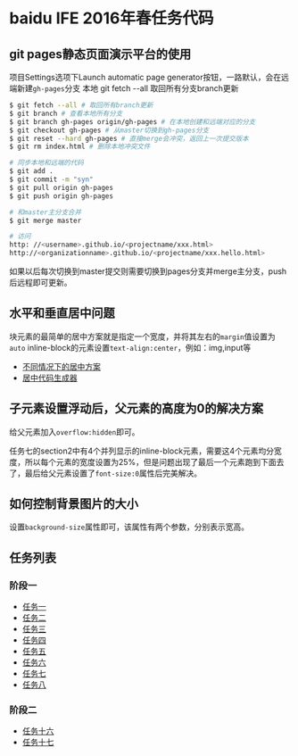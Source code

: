 # baidu IFE 2016年春任务代码

## git pages静态页面演示平台的使用

项目Settings选项下Launch automatic page generator按钮，一路默认，会在远端新建`gh-pages`分支
本地 git fetch --all 取回所有分支branch更新

```bash
$ git fetch --all # 取回所有branch更新
$ git branch # 查看本地所有分支
$ git branch gh-pages origin/gh-pages # 在本地创建和远端对应的分支
$ git checkout gh-pages # 从master切换到gh-pages分支
$ git reset --hard gh-pages # 直接merge会冲突，返回上一次提交版本
$ git rm index.html # 删除本地冲突文件

# 同步本地和远端的代码
$ git add .
$ git commit -m "syn"
$ git pull origin gh-pages
$ git push origin gh-pages

# 和master主分支合并
$ git merge master 

# 访问
http: //<username>.github.io/<projectname/xxx.html>
http://<organizationname>.github.io/<projectname/xxx.hello.html>
```

如果以后每次切换到master提交则需要切换到pages分支并merge主分支，push后远程即可更新。

## 水平和垂直居中问题

块元素的最简单的居中方案就是指定一个宽度，并将其左右的`margin`值设置为`auto`
inline-block的元素设置`text-align:center`，例如：img,input等

- [不同情况下的居中方案](https://css-tricks.com/centering-css-complete-guide/)
- [居中代码生成器](http://howtocenterincss.com/)

## 子元素设置浮动后，父元素的高度为0的解决方案

给父元素加入`overflow:hidden`即可。

任务七的section2中有4个并列显示的inline-block元素，需要这4个元素均分宽度，所以每个元素的宽度设置为25%，但是问题出现了最后一个元素跑到下面去了，最后给父元素设置了`font-size:0`属性后完美解决。

## 如何控制背景图片的大小

设置`background-size`属性即可，该属性有两个参数，分别表示宽高。

## 任务列表

### 阶段一

- [任务一](http://hgnc-fe.github.io/ife-spring/stage1/task_1_1.html)
- [任务二](http://hgnc-fe.github.io/ife-spring/stage1/task_1_2.html)
- [任务三](http://hgnc-fe.github.io/ife-spring/stage1/task_1_3.html)
- [任务四](http://hgnc-fe.github.io/ife-spring/stage1/task_1_4.html)
- [任务五](http://hgnc-fe.github.io/ife-spring/stage1/task_1_5.html)
- [任务六](http://hgnc-fe.github.io/ife-spring/stage1/task_1_6.html)
- [任务七](http://hgnc-fe.github.io/ife-spring/stage1/task_1_7.html)
- [任务八](http://hgnc-fe.github.io/ife-spring/stage1/task_1_8.html)

### 阶段二

- [任务十六](http://hgnc-fe.github.io/ife-spring/stage2/task16.html)
- [任务十七](http://hgnc-fe.github.io/ife-spring/stage2/task17.html)
